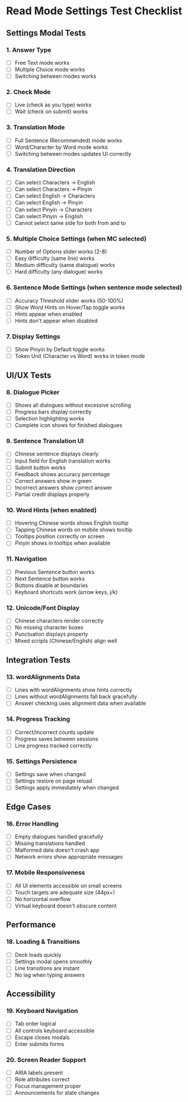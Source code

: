 # Read Mode Settings Test Checklist

## Settings Modal Tests

### 1. Answer Type
- [ ] Free Text mode works
- [ ] Multiple Choice mode works
- [ ] Switching between modes works

### 2. Check Mode
- [ ] Live (check as you type) works
- [ ] Wait (check on submit) works

### 3. Translation Mode
- [ ] Full Sentence (Recommended) mode works
- [ ] Word/Character by Word mode works
- [ ] Switching between modes updates UI correctly

### 4. Translation Direction
- [ ] Can select Characters → English
- [ ] Can select Characters → Pinyin
- [ ] Can select English → Characters
- [ ] Can select English → Pinyin
- [ ] Can select Pinyin → Characters
- [ ] Can select Pinyin → English
- [ ] Cannot select same side for both from and to

### 5. Multiple Choice Settings (when MC selected)
- [ ] Number of Options slider works (2-8)
- [ ] Easy difficulty (same line) works
- [ ] Medium difficulty (same dialogue) works
- [ ] Hard difficulty (any dialogue) works

### 6. Sentence Mode Settings (when sentence mode selected)
- [ ] Accuracy Threshold slider works (50-100%)
- [ ] Show Word Hints on Hover/Tap toggle works
- [ ] Hints appear when enabled
- [ ] Hints don't appear when disabled

### 7. Display Settings
- [ ] Show Pinyin by Default toggle works
- [ ] Token Unit (Character vs Word) works in token mode

## UI/UX Tests

### 8. Dialogue Picker
- [ ] Shows all dialogues without excessive scrolling
- [ ] Progress bars display correctly
- [ ] Selection highlighting works
- [ ] Complete icon shows for finished dialogues

### 9. Sentence Translation UI
- [ ] Chinese sentence displays clearly
- [ ] Input field for English translation works
- [ ] Submit button works
- [ ] Feedback shows accuracy percentage
- [ ] Correct answers show in green
- [ ] Incorrect answers show correct answer
- [ ] Partial credit displays properly

### 10. Word Hints (when enabled)
- [ ] Hovering Chinese words shows English tooltip
- [ ] Tapping Chinese words on mobile shows tooltip
- [ ] Tooltips position correctly on screen
- [ ] Pinyin shows in tooltips when available

### 11. Navigation
- [ ] Previous Sentence button works
- [ ] Next Sentence button works
- [ ] Buttons disable at boundaries
- [ ] Keyboard shortcuts work (arrow keys, j/k)

### 12. Unicode/Font Display
- [ ] Chinese characters render correctly
- [ ] No missing character boxes
- [ ] Punctuation displays properly
- [ ] Mixed scripts (Chinese/English) align well

## Integration Tests

### 13. wordAlignments Data
- [ ] Lines with wordAlignments show hints correctly
- [ ] Lines without wordAlignments fall back gracefully
- [ ] Answer checking uses alignment data when available

### 14. Progress Tracking
- [ ] Correct/incorrect counts update
- [ ] Progress saves between sessions
- [ ] Line progress tracked correctly

### 15. Settings Persistence
- [ ] Settings save when changed
- [ ] Settings restore on page reload
- [ ] Settings apply immediately when changed

## Edge Cases

### 16. Error Handling
- [ ] Empty dialogues handled gracefully
- [ ] Missing translations handled
- [ ] Malformed data doesn't crash app
- [ ] Network errors show appropriate messages

### 17. Mobile Responsiveness
- [ ] All UI elements accessible on small screens
- [ ] Touch targets are adequate size (44px+)
- [ ] No horizontal overflow
- [ ] Virtual keyboard doesn't obscure content

## Performance

### 18. Loading & Transitions
- [ ] Deck loads quickly
- [ ] Settings modal opens smoothly
- [ ] Line transitions are instant
- [ ] No lag when typing answers

## Accessibility

### 19. Keyboard Navigation
- [ ] Tab order logical
- [ ] All controls keyboard accessible
- [ ] Escape closes modals
- [ ] Enter submits forms

### 20. Screen Reader Support
- [ ] ARIA labels present
- [ ] Role attributes correct
- [ ] Focus management proper
- [ ] Announcements for state changes